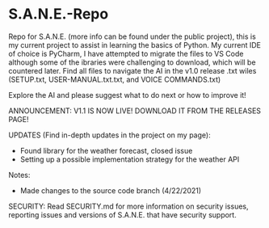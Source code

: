 # S.A.N.E.-Repo
Repo for S.A.N.E. (more info can be found under the public project), this is my current project to assist in learning the basics of Python. My current IDE of choice is PyCharm, I have attempted to migrate the files to VS Code although some of the ibraries were challenging to download, which will be countered later. Find all files to navigate the AI in the v1.0 release .txt wiles (SETUP.txt, USER-MANUAL.txt.txt, and VOICE COMMANDS.txt)

Explore the AI and please suggest what to do next or how to improve it!

ANNOUNCEMENT: V1.1 IS NOW LIVE! DOWNLOAD IT FROM THE RELEASES PAGE!


UPDATES (Find in-depth updates in the project on my page):
- Found library for the weather forecast, closed issue
- Setting up a possible implementation strategy for the weather API


Notes:
- Made changes to the source code branch (4/22/2021)

SECURITY:
Read SECURITY.md for more information on security issues, reporting issues and versions of S.A.N.E. that have security support.
